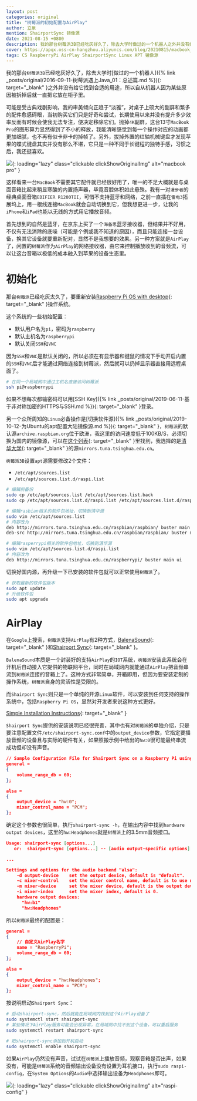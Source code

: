 ```yaml
---
layout: post
categories: original
title: "树莓派的初始配置与AirPlay"
author: 立泉
mention: ShairportSync 镜像源
date: 2021-08-15 +0800
description: 我的那台树莓派3B已经吃灰好久了，除去大学时做过的一个机器人之外并没有给它找到合适的用途，所以自从机器人因为某些原因被拆掉后就一直把它放在柜子里。
cover: https://apqx.oss-cn-hangzhou.aliyuncs.com/blog/20210815/macbook_thumb.jpg
tags: CS RaspberryPi AirPlay ShairportSync Linux APT 镜像源
---
```


我的那台`树莓派3B`已经吃灰好久了，除去大学时[做过的一个机器人]({% link _posts/original/2016-09-11-树莓派遇上Java_01：总述篇.md %}){: target="_blank" }之外并没有给它找到合适的用途，所以自从机器人因为某些原因被拆掉后就一直把它放在柜子里。

可能是受古典戏剧影响，我的审美倾向正趋于“淡雅”，对桌子上硕大的副屏和繁多的配件愈感碍眼，当初购买它们只是好奇和尝试，长期使用以来并没有提升多少效率反而有时候会使我无法专注，便决定移除它们。抛掉`4K`副屏，这台13寸`MacBook Pro`的图形算力显然得到了不小的释放，我能清晰感觉到每一个操作对应的动画都更加细腻，也不再有似卡非卡的掉帧了。另外，拔掉外置的红轴机械键盘才发现苹果的蝶式键盘其实并没有那么不堪，它只是一种不同于长键程的独特手感，习惯之后，我还挺喜欢。

![](https://apqx.oss-cn-hangzhou.aliyuncs.com/blog/20210815/macbook_thumb.jpg){: loading="lazy" class="clickable clickShowOriginalImg" alt="macbook pro" }

这样看来一台`MacBook`不需要其它配件就已经很好用了，唯一的不足大概就是与桌面音箱比起来稍显寒酸的内置扬声器，毕竟音腔体积如此悬殊。我有一对`漫步者`的经典桌面音箱`EDIFIER R1200TII`，可惜不支持蓝牙和网络，之前一直插在`雷电3`拓展坞上，用一根线连接`MacBook`就会自动切换到它，但我想更进一步，让我的`iPhone`和`iPad`也能以无线的方式用它播放音频。

首先想到的自然是蓝牙，在京东上买了一个`海备思`蓝牙接收器，但结果并不好用，不仅有无法消除的底噪（可能是个例或我不知道的原因），而且只能连接一台设备，换其它设备就要重新配对，显然不是我想要的效果。另一种方案就是`AirPlay`了，闲置的`树莓派`作为`AirPlay`的网络接收器，由它来控制播放收到的音频流，可以让这台音箱以极低的成本融入到苹果的设备生态里。

# 初始化

那台`树莓派`已经吃灰太久了，要重新安装[Raspberry Pi OS with desktop](https://www.raspberrypi.org/software/operating-systems/#raspberry-pi-os-32-bit){: target="_blank" }操作系统。

这个系统的一些初始配置：

* 默认用户名为`pi`，密码为`raspberry`
* 默认主机名为`raspberrypi`
* 默认关闭`SSH`和`VNC`

因为`SSH`和`VNC`是默认关闭的，所以必须在有显示器和键鼠的情况下手动开启内置的`SSH`和`VNC`后才能通过网络连接到树莓派，然后就可以扔掉显示器直接用远程桌面了。

```sh
# 在同一个局域网中通过主机名直接访问树莓派
ssh pi@raspberrypi
```

如果不想每次都输密码可以用[SSH Key]({% link _posts/original/2019-06-11-基于非对称加密的HTTPS与SSH.md %}){: target="_blank" }登录。

另一个众所周知的`Linux`必备操作是[切换软件源]({% link _posts/original/2019-10-12-为Ubuntu的apt配置大陆镜像源.md %}){: target="_blank" }，`树莓派`的默认源`archive.raspbian.org`位于欧洲，我这里的访问速度低于100KB/S，必须切换为国内的镜像源，可以在[这个列表](https://www.raspbian.org/RaspbianMirrors){: target="_blank" }里找到，我选择的是[清华大学](https://mirrors.tuna.tsinghua.edu.cn){: target="_blank" }的源`mirrors.tuna.tsinghua.edu.cn`。

`树莓派3B`设置`apt`源需要修改2个文件：

* `/etc/apt/sources.list`
* `/etc/apt/sources.list.d/raspi.list`

```sh
# 编辑前备份
sudo cp /etc/apt/sources.list /etc/apt/sources.list.back
sudo cp /etc/apt/sources.list.d/raspi.list /etc/apt/sources.list.d/raspi.list.back

# 编辑rasbian相关的软件包地址，切换到清华源
sudo vim /etc/apt/sources.list
# 内容改为
deb http://mirrors.tuna.tsinghua.edu.cn/raspbian/raspbian/ buster main non-free contrib rpi
deb-src http://mirrors.tuna.tsinghua.edu.cn/raspbian/raspbian/ buster main non-free contrib rpi

# 编辑rasperrypi相关的软件包地址，切换到清华源
sudo vim /etc/apt/sources.list.d/raspi.list
# 内容改为
deb http://mirrors.tuna.tsinghua.edu.cn/raspberrypi/ buster main ui
```

切换好国内源，再升级一下已安装的软件包就可以正常使用`树莓派`了。

```sh
# 获取最新的软件包版本
sudo apt update
# 升级软件包
sudo apt upgrade
```

# AirPlay

在`Google`上搜索，`树莓派`支持`AirPlay`有2种方式，[BalenaSound](https://sound.balenalabs.io){: target="_blank" }和[Shairport Sync](https://github.com/mikebrady/shairport-sync){: target="_blank" }。

`BalenaSound`本质是一个封装好的支持`AirPlay`的`IOT`系统，`树莓派`安装此系统会在开机后自动接入它提供的物联网平台，同时在局域网内就能通过`AirPlay`把音频串流到`树莓派`连接的音箱上了。这种方式非常简单，开箱即用，但因为要安装定制的操作系统，`树莓派`自身的灵活性是受限的。

而`Shairport Sync`则只是一个单纯的开源`Linux`软件，可以安装到任何支持的操作系统中，包括`Raspberry Pi OS`，显然对开发者来说这种方式更好。

[Simple Installation Instructions](https://github.com/mikebrady/shairport-sync/blob/master/INSTALL.md){: target="_blank" }

`Shairport Sync`提供的安装说明已经很完善，其中也有对`树莓派`的单独介绍，只是要注意配置文件`/etc/shairport-sync.conf`中的`output_device`参数，它指定要播放音频的设备且与实际的硬件有关，如果照搬示例中给出的`hw:0`很可能最终串流成功但却没有声音。

```json
// Sample Configuration File for Shairport Sync on a Raspberry Pi using the built-in audio DAC
general =
{
    volume_range_db = 60; 
};

alsa =
{
    output_device = "hw:0";
    mixer_control_name = "PCM";
};
```

确定这个参数也很简单，执行`shairport-sync -h`，在输出内容中找到`hardware output devices`，这里的`hw:Headphones`就是`树莓派`上的3.5mm音频接口。

```json
Usage: shairport-sync [options...]
   or:  shairport-sync [options...] -- [audio output-specific options]

...

Settings and options for the audio backend "alsa":
    -d output-device    set the output device, default is "default".
    -c mixer-control    set the mixer control name, default is to use no mixer.
    -m mixer-device     set the mixer device, default is the output device.
    -i mixer-index      set the mixer index, default is 0.
    hardware output devices:
      "hw:b1"
      "hw:Headphones"
```

所以`树莓派`最终的配置是：

```json
general =
{
    // 自定义AirPlay名字
    name = "RaspberryPi";
    volume_range_db = 60; 
};

alsa =
{
    output_device = "hw:Headphones";
    mixer_control_name = "PCM";
};
```

按说明启动`Shairport Sync`：

```sh
# 启动shairport-sync，然后就能在局域网内找到这个AirPlay设备了
sudo systemctl start shairport-sync
# 某些情况下AirPlay服务可能会出现异常，在局域网中找不到这个设备，可以重启服务
sudo systemctl restart shairport-sync

# 把shairport-sync添加到开机启动
sudo systemctl enable shairport-sync
```

如果`AirPlay`仍然没有声音，试试在`树莓派`上播放音频，观察音箱是否出声，如果没有，可能是`树莓派`系统的音频输出设备没有设置为耳机接口，执行`sudo raspi-config`，在`System Options`的`Audio`中选择输出设备为`Headphones`即可。

![](https://apqx.oss-cn-hangzhou.aliyuncs.com/blog/20210815/raspi_config.webp){: loading="lazy" class="clickable clickShowOriginalImg" alt="raspi-config" }


